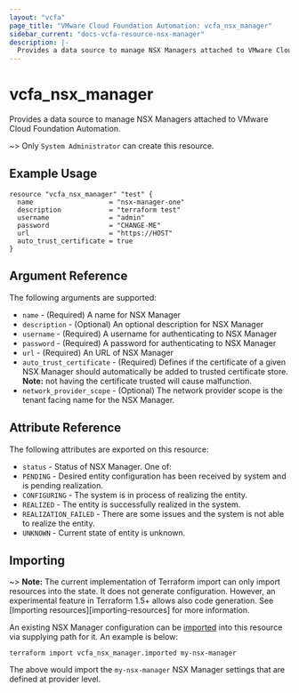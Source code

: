 ```yaml
---
layout: "vcfa"
page_title: "VMware Cloud Foundation Automation: vcfa_nsx_manager"
sidebar_current: "docs-vcfa-resource-nsx-manager"
description: |-
  Provides a data source to manage NSX Managers attached to VMware Cloud Foundation Automation.
---
```


# vcfa\_nsx\_manager

Provides a data source to manage NSX Managers attached to VMware Cloud Foundation Automation.

~> Only `System Administrator` can create this resource.

## Example Usage

```hcl
resource "vcfa_nsx_manager" "test" {
  name                   = "nsx-manager-one"
  description            = "terraform test"
  username               = "admin"
  password               = "CHANGE-ME"
  url                    = "https://HOST"
  auto_trust_certificate = true
}
```

## Argument Reference

The following arguments are supported:

* `name` - (Required) A name for NSX Manager
* `description` - (Optional) An optional description for NSX Manager
* `username` - (Required) A username for authenticating to NSX Manager
* `password` - (Required) A password for authenticating to NSX Manager
* `url` - (Required) An URL of NSX Manager
* `auto_trust_certificate` - (Required) Defines if the certificate of a given NSX Manager should
  automatically be added to trusted certificate store. **Note:** not having the certificate trusted
  will cause malfunction.
* `network_provider_scope` - (Optional) The network provider scope is the tenant facing name for the
  NSX Manager.

## Attribute Reference

The following attributes are exported on this resource:

* `status` - Status of NSX Manager. One of:
 * `PENDING` - Desired entity configuration has been received by system and is pending realization.
 * `CONFIGURING` - The system is in process of realizing the entity.
 * `REALIZED` - The entity is successfully realized in the system.
 * `REALIZATION_FAILED` - There are some issues and the system is not able to realize the entity.
 * `UNKNOWN` - Current state of entity is unknown.

## Importing

~> **Note:** The current implementation of Terraform import can only import resources into the
state. It does not generate configuration. However, an experimental feature in Terraform 1.5+ allows
also code generation. See [Importing resources][importing-resources] for more information.

An existing NSX Manager configuration can be [imported][docs-import] into this resource via
supplying path for it. An example is below:

[docs-import]: https://www.terraform.io/docs/import/

```
terraform import vcfa_nsx_manager.imported my-nsx-manager
```

The above would import the `my-nsx-manager` NSX Manager settings that are defined at provider
level.
